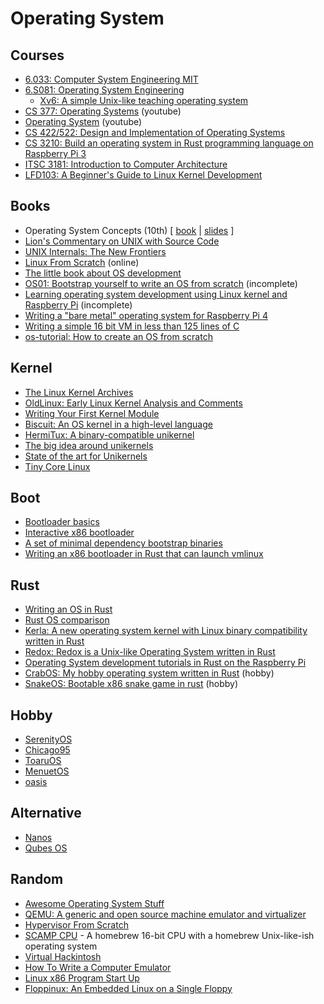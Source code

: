 # Operating System

## Courses

* [6.033: Computer System Engineering MIT](https://ocw.mit.edu/courses/electrical-engineering-and-computer-science/6-033-computer-system-engineering-spring-2018)
* [6.S081: Operating System Engineering](https://pdos.csail.mit.edu/6.S081/2021/schedule.html)
    - [Xv6: A simple Unix-like teaching operating system](https://pdos.csail.mit.edu/6.828/2020/xv6.html)
* [CS 377: Operating Systems](https://m.youtube.com/playlist?list=PLacuG5pysFbDQU8kKxbUh4K5c1iL5_k7k) (youtube)
* [Operating System](https://m.youtube.com/playlist?list=PLBlnK6fEyqRiVhbXDGLXDk_OQAeuVcp2O) (youtube)
* [CS 422/522: Design and Implementation of Operating Systems](https://flint.cs.yale.edu/cs422/index.html)
* [CS 3210: Build an operating system in Rust programming language on Raspberry Pi 3](https://tc.gts3.org/cs3210/2020/spring/lab.html)
* [ITSC 3181: Introduction to Computer Architecture](https://passlab.github.io/ITSC3181)
* [LFD103: A Beginner's Guide to Linux Kernel Development](https://training.linuxfoundation.org/training/a-beginners-guide-to-linux-kernel-development-lfd103)

## Books

* Operating System Concepts (10th) [ [book](https://www.os-book.com/OS10/index.html) | [slides](https://codex.cs.yale.edu/avi/courses/CS-423/slides/index.html) ]
* [Lion's Commentary on UNIX with Source Code](https://www.bookdepository.com/Lion-s-Commentary-on-UNIX-with-Source-Code/9781573980135)
* [UNIX Internals: The New Frontiers](https://www.amazon.co.uk/UNIX-Internals-Frontiers-Uresh-Vahalia/dp/013021034X)
* [Linux From Scratch](https://www.linuxfromscratch.org) (online)
* [The little book about OS development](https://littleosbook.github.io)
* [OS01: Bootstrap yourself to write an OS from scratch](https://tuhdo.github.io/os01) (incomplete)
* [Learning operating system development using Linux kernel and Raspberry Pi](https://s-matyukevich.github.io/raspberry-pi-os) (incomplete)
* [Writing a "bare metal" operating system for Raspberry Pi 4](https://www.rpi4os.com)
* [Writing a simple 16 bit VM in less than 125 lines of C](https://www.andreinc.net/2021/12/01/writing-a-simple-vm-in-less-than-125-lines-of-c)
* [os-tutorial: How to create an OS from scratch](https://github.com/cfenollosa/os-tutorial)

## Kernel

* [The Linux Kernel Archives](https://www.kernel.org/lore.html)
* [OldLinux: Early Linux Kernel Analysis and Comments](http://www.oldlinux.org)
* [Writing Your First Kernel Module](https://scottc130.medium.com/writing-your-first-kernel-module-98ae68edf0e)
* [Biscuit: An OS kernel in a high-level language](https://pdos.csail.mit.edu/projects/biscuit.html)
* [HermiTux: A binary-compatible unikernel](https://ssrg-vt.github.io/hermitux)
* [The big idea around unikernels](https://changelog.com/posts/the-big-idea-around-unikernels)
* [State of the art for Unikernels](https://github.com/seeker89/unikernels)
* [Tiny Core Linux](http://www.tinycorelinux.net)

## Boot

* [Bootloader basics](https://notes.eatonphil.com/bootloader-basics.html)
* [Interactive x86 bootloader](https://blog.benjojo.co.uk/post/interactive-x86-bootloader-tutorial)
* [A set of minimal dependency bootstrap binaries](https://github.com/oriansj/stage0)
* [Writing an x86 bootloader in Rust that can launch vmlinux](https://vmm.dev/en/rust/krabs.md)

## Rust

* [Writing an OS in Rust](https://os.phil-opp.com)
* [Rust OS comparison](https://github.com/flosse/rust-os-comparison)
* [Kerla: A new operating system kernel with Linux binary compatibility written in Rust](https://github.com/nuta/kerla)
* [Redox: Redox is a Unix-like Operating System written in Rust](https://www.redox-os.org)
* [Operating System development tutorials in Rust on the Raspberry Pi](https://github.com/rust-embedded/rust-raspberrypi-OS-tutorials)
* [CrabOS: My hobby operating system written in Rust](https://github.com/haileys/crabos) (hobby)
* [SnakeOS: Bootable x86 snake game in rust](https://github.com/trusch/snakeos) (hobby)

## Hobby

* [SerenityOS](https://github.com/SerenityOS/serenity)
* [Chicago95](https://github.com/grassmunk/Chicago95)
* [ToaruOS](https://github.com/klange/toaruos)
* [MenuetOS](https://www.menuetos.net)
* [oasis](https://github.com/oasislinux/oasis)

## Alternative

* [Nanos](https://nanos.org)
* [Qubes OS](https://www.qubes-os.org)

## Random

* [Awesome Operating System Stuff](https://github.com/jubalh/awesome-os)
* [QEMU: A generic and open source machine emulator and virtualizer](https://www.qemu.org)
* [Hypervisor From Scratch](https://rayanfam.com/topics/hypervisor-from-scratch-part-1)
* [SCAMP CPU](https://github.com/jes/scamp-cpu) - A homebrew 16-bit CPU with a homebrew Unix-like-ish operating system
* [Virtual Hackintosh](https://github.com/kholia/OSX-KVM)
* [How To Write a Computer Emulator](https://fms.komkon.org/EMUL8/HOWTO.html)
* [Linux x86 Program Start Up](http://dbp-consulting.com/tutorials/debugging/linuxProgramStartup.html)
* [Floppinux: An Embedded Linux on a Single Floppy](https://bits.p1x.in/floppinux-an-embedded-linux-on-a-single-floppy)

<br>
